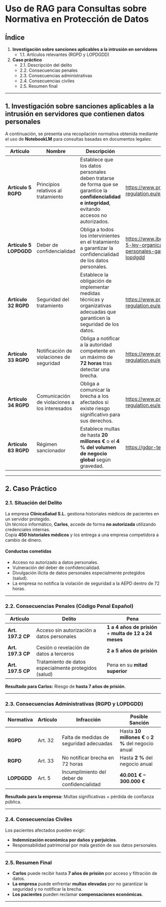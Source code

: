 # Uso de RAG para Consultas sobre Normativa en Protección de Datos

## Índice
1. **Investigación sobre sanciones aplicables a la intrusión en servidores**
   - 1.1. Artículos relevantes (RGPD y LOPDGDD)
2. **Caso práctico**
   - 2.1. Descripción del delito
   - 2.2. Consecuencias penales
   - 2.3. Consecuencias administrativas
   - 2.4. Consecuencias civiles
   - 2.5. Resumen final

---

## 1. Investigación sobre sanciones aplicables a la intrusión en servidores que contienen datos personales

A continuación, se presenta una recopilación normativa obtenida mediante el uso de **NotebookLM** para consultas basadas en documentos legales:

| Artículo | Nombre | Descripción | Enlace |
|---|--------|-------------|--------|
| **Artículo 5 RGPD** | Principios relativos al tratamiento | Establece que los datos personales deben tratarse de forma que se garantice la **confidencialidad e integridad**, evitando accesos no autorizados. | https://www.privacy-regulation.eu/es/5.htm |
| **Artículo 5 LOPDGDD** | Deber de confidencialidad | Obliga a todos los intervinientes en el tratamiento a garantizar la confidencialidad de los datos personales. | https://www.iberley.es/legislacion/articulo-5-ley-organica-proteccion-datos-personales-garantia-derechos-digitales-lopdgdd |
| **Artículo 32 RGPD** | Seguridad del tratamiento | Establece la obligación de implementar medidas técnicas y organizativas adecuadas que garanticen la seguridad de los datos. | https://www.privacy-regulation.eu/es/32.htm |
| **Artículo 33 RGPD** | Notificación de violaciones de seguridad | Obliga a notificar a la autoridad competente en un máximo de **72 horas** tras detectar una brecha. | https://www.privacy-regulation.eu/es/33.htm |
| **Artículo 34 RGPD** | Comunicación de violaciones a los interesados | Obliga a comunicar la brecha a los afectados si existe riesgo significativo para sus derechos. | https://www.privacy-regulation.eu/es/34.htm |
| **Artículo 83 RGPD** | Régimen sancionador | Establece multas de hasta **20 millones €** o el **4 % del volumen de negocio global** según gravedad. | https://gdpr-text.com/es/read/article-83/ |

---

## 2. Caso Práctico

### 2.1. Situación del Delito
La empresa **ClínicaSalud S.L.** gestiona historiales médicos de pacientes en un servidor protegido.  
Un técnico informático, **Carlos**, accede de forma **no autorizada** utilizando credenciales internas.  
Copia **450 historiales médicos** y los entrega a una empresa competidora a cambio de dinero.

#### Conductas cometidas
- Acceso no autorizado a datos personales.
- Vulneración del deber de confidencialidad.
- Divulgación ilícita de datos personales especialmente protegidos (salud).
- La empresa no notifica la violación de seguridad a la AEPD dentro de 72 horas.

---

### 2.2. Consecuencias Penales (Código Penal Español)

| Artículo | Delito | Pena |
|---------|--------|------|
| **Art. 197.2 CP** | Acceso sin autorización a datos personales | **1 a 4 años de prisión** + **multa de 12 a 24 meses** |
| **Art. 197.3 CP** | Cesión o revelación de datos a terceros | **2 a 5 años de prisión** |
| **Art. 197.5 CP** | Tratamiento de datos especialmente protegidos (salud) | Pena en su **mitad superior** |

**Resultado para Carlos:** Riesgo de **hasta 7 años de prisión**.

---

### 2.3. Consecuencias Administrativas (RGPD y LOPDGDD)

| Normativa | Artículo | Infracción | Posible Sanción |
|----------|----------|------------|----------------|
| **RGPD** | Art. 32 | Falta de medidas de seguridad adecuadas | Hasta **10 millones €** o **2 %** del negocio anual |
| **RGPD** | Art. 33 | No notificar brecha en 72 horas | Hasta **2 %** del negocio anual |
| **LOPDGDD** | Art. 5 | Incumplimiento del deber de confidencialidad | **40.001 € – 300.000 €** |

**Resultado para la empresa:** Multas significativas + pérdida de confianza pública.

---

### 2.4. Consecuencias Civiles
Los pacientes afectados pueden exigir:
- **Indemnización económica por daños y perjuicios**.
- Responsabilidad patrimonial por mala gestión de sus datos personales.

---

### 2.5. Resumen Final

- **Carlos** puede recibir hasta **7 años de prisión** por acceso y filtración de datos.
- **La empresa** puede enfrentar **multas elevadas** por no garantizar la seguridad y no notificar la brecha.
- **Los pacientes** pueden reclamar **compensaciones económicas**.

---

